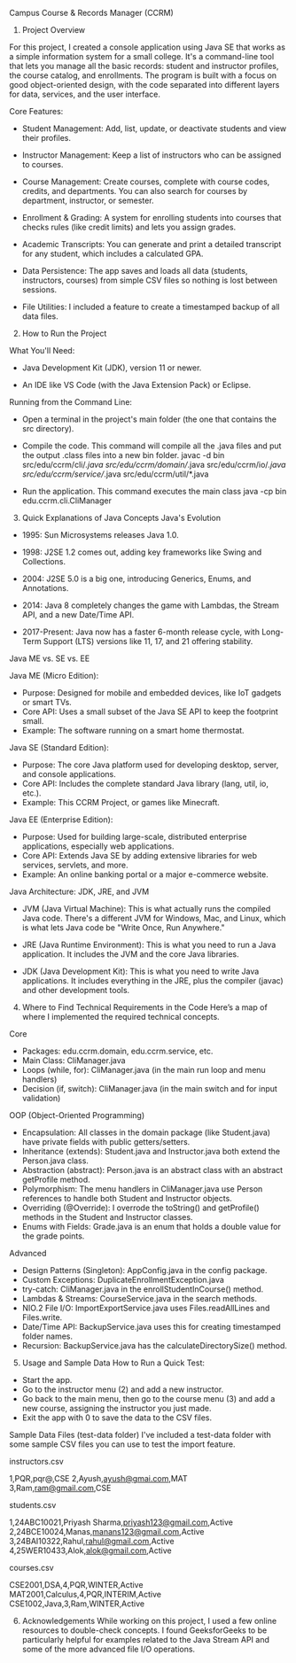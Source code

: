 Campus Course & Records Manager (CCRM)

1. Project Overview

For this project, I created a console application using Java SE that works as a simple information system for a small college. It's a command-line tool that lets you manage all the basic records: student and instructor profiles, the course catalog, and enrollments.
The program is built with a focus on good object-oriented design, with the code separated into different layers for data, services, and the user interface.

Core Features:

- Student Management: Add, list, update, or deactivate students and view their profiles.

- Instructor Management: Keep a list of instructors who can be assigned to courses.

- Course Management: Create courses, complete with course codes, credits, and departments. You can also search for courses by department, instructor, or semester.

- Enrollment & Grading: A system for enrolling students into courses that checks rules (like credit limits) and lets you assign grades.

- Academic Transcripts: You can generate and print a detailed transcript for any student, which includes a calculated GPA.

- Data Persistence: The app saves and loads all data (students, instructors, courses) from simple CSV files so nothing is lost between sessions.

- File Utilities: I included a feature to create a timestamped backup of all data files.


2. How to Run the Project

What You'll Need:
- Java Development Kit (JDK), version 11 or newer.

- An IDE like VS Code (with the Java Extension Pack) or Eclipse.

Running from the Command Line:

- Open a terminal in the project's main folder (the one that contains the src directory).

- Compile the code. This command will compile all the .java files and put the output .class files into a new bin folder.
javac -d bin src/edu/ccrm/cli/*.java src/edu/ccrm/domain/*.java src/edu/ccrm/io/*.java src/edu/ccrm/service/*.java src/edu/ccrm/util/*.java

- Run the application. This command executes the main class
java -cp bin edu.ccrm.cli.CliManager


3. Quick Explanations of Java Concepts
Java's Evolution

- 1995: Sun Microsystems releases Java 1.0.

- 1998: J2SE 1.2 comes out, adding key frameworks like Swing and Collections.

- 2004: J2SE 5.0 is a big one, introducing Generics, Enums, and Annotations.

- 2014: Java 8 completely changes the game with Lambdas, the Stream API, and a new Date/Time API.

- 2017-Present: Java now has a faster 6-month release cycle, with Long-Term Support (LTS) versions like 11, 17, and 21 offering stability.

Java ME vs. SE vs. EE

Java ME (Micro Edition):

- Purpose: Designed for mobile and embedded devices, like IoT gadgets or smart TVs.
- Core API: Uses a small subset of the Java SE API to keep the footprint small.
- Example: The software running on a smart home thermostat.

Java SE (Standard Edition):

- Purpose: The core Java platform used for developing desktop, server, and console applications.
- Core API: Includes the complete standard Java library (lang, util, io, etc.).
- Example: This CCRM Project, or games like Minecraft.

Java EE (Enterprise Edition):

- Purpose: Used for building large-scale, distributed enterprise applications, especially web applications.
- Core API: Extends Java SE by adding extensive libraries for web services, servlets, and more.
- Example: An online banking portal or a major e-commerce website.

Java Architecture: JDK, JRE, and JVM

- JVM (Java Virtual Machine): This is what actually runs the compiled Java code. There's a different JVM for Windows, Mac, and Linux, which is what lets Java code be "Write Once, Run Anywhere."

- JRE (Java Runtime Environment): This is what you need to run a Java application. It includes the JVM and the core Java libraries.

- JDK (Java Development Kit): This is what you need to write Java applications. It includes everything in the JRE, plus the compiler (javac) and other development tools.


4. Where to Find Technical Requirements in the Code
Here’s a map of where I implemented the required technical concepts.

Core

- Packages: edu.ccrm.domain, edu.ccrm.service, etc.
- Main Class: CliManager.java
- Loops (while, for): CliManager.java (in the main run loop and menu handlers)
- Decision (if, switch): CliManager.java (in the main switch and for input validation)

OOP (Object-Oriented Programming)

- Encapsulation: All classes in the domain package (like Student.java) have private fields with public getters/setters.
- Inheritance (extends): Student.java and Instructor.java both extend the Person.java class.
- Abstraction (abstract): Person.java is an abstract class with an abstract getProfile method.
- Polymorphism: The menu handlers in CliManager.java use Person references to handle both Student and Instructor objects.
- Overriding (@Override): I overrode the toString() and getProfile() methods in the Student and Instructor classes.
- Enums with Fields: Grade.java is an enum that holds a double value for the grade points.

Advanced

- Design Patterns (Singleton): AppConfig.java in the config package.
- Custom Exceptions: DuplicateEnrollmentException.java
- try-catch: CliManager.java in the enrollStudentInCourse() method.
- Lambdas & Streams: CourseService.java in the search methods.
- NIO.2 File I/O: ImportExportService.java uses Files.readAllLines and Files.write.
- Date/Time API: BackupService.java uses this for creating timestamped folder names.
- Recursion: BackupService.java has the calculateDirectorySize() method.


5. Usage and Sample Data
How to Run a Quick Test:

- Start the app.
- Go to the instructor menu (2) and add a new instructor.
- Go back to the main menu, then go to the course menu (3) and add a new course, assigning the instructor you just made.
- Exit the app with 0 to save the data to the CSV files.

Sample Data Files (test-data folder)
I've included a test-data folder with some sample CSV files you can use to test the import feature.

instructors.csv

1,PQR,pqr@,CSE
2,Ayush,ayush@gmai.com,MAT
3,Ram,ram@gmail.com,CSE


students.csv

1,24ABC10021,Priyash Sharma,priyash123@gmail.com,Active
2,24BCE10024,Manas,manans123@gmail.com,Active
3,24BAI10322,Rahul,rahul@gmail.com,Active
4,25WER10433,Alok,alok@gmail.com,Active


courses.csv

CSE2001,DSA,4,PQR,WINTER,Active
MAT2001,Calculus,4,PQR,INTERIM,Active
CSE1002,Java,3,Ram,WINTER,Active


6. Acknowledgements
While working on this project, I used a few online resources to double-check concepts. I found GeeksforGeeks to be particularly helpful for examples related to the Java Stream API and some of the more advanced file I/O operations.
